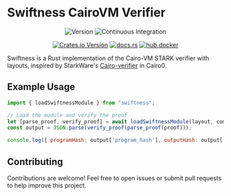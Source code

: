 # Swiftness CairoVM Verifier

<div align="center">

![Version](https://img.shields.io/badge/v0.1.3-green?style=flat-square&logo=git&logoColor=white&label=version)
![Continuous Integration](https://img.shields.io/github/actions/workflow/status/iosis-tech/swiftness/ci.yml?style=flat-square&logo=githubactions&logoColor=white&label=Continuous%20Integration)

[![Crates.io Version](https://img.shields.io/crates/v/swiftness?style=flat-square&logo=lootcrate)](https://crates.io/crates/swiftness)
[![docs.rs](https://img.shields.io/docsrs/swiftness?style=flat-square&logo=docsdotrs)](https://docs.rs/swiftness/)
[![hub.docker](https://img.shields.io/docker/pulls/okm165/swiftness?style=flat-square&logo=docker&logoColor=white&label=docker)](https://hub.docker.com/repository/docker/okm165/swiftness/tags)

</div>

Swiftness is a Rust implementation of the Cairo-VM STARK verifier with layouts, inspired by StarkWare's [Cairo-verifier](https://github.com/starkware-libs/cairo-lang) in Cairo0.

## Example Usage

```js
import { loadSwiftnessModule } from "swiftness";

// Load the module and verify the proof
let [parse_proof, verify_proof] = await loadSwiftnessModule(layout, commitment, stone);
const output = JSON.parse(verify_proof(parse_proof(proof)));

console.log({ programHash: output['program_hash'], outputHash: output['output_hash'] });
```

## Contributing

Contributions are welcome! Feel free to open issues or submit pull requests to help improve this project.
